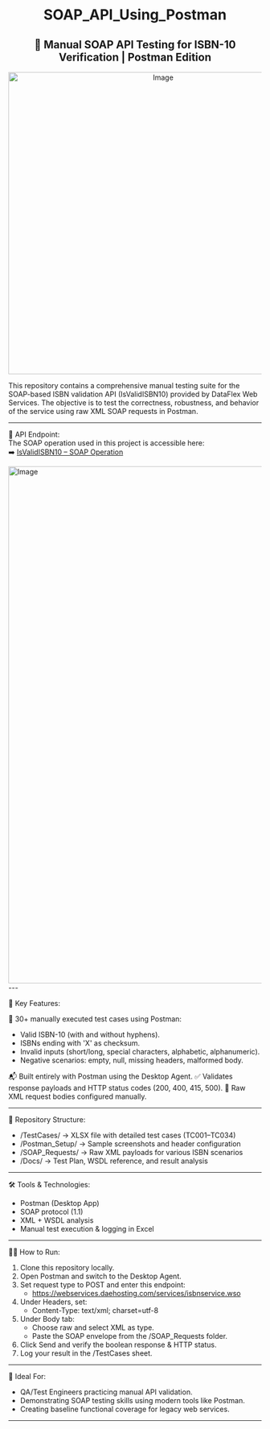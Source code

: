 <div align="center">

# SOAP_API_Using_Postman
## 🧼 Manual SOAP API Testing for ISBN-10 Verification | Postman Edition
<img src="https://github.com/user-attachments/assets/7c17f524-ddc5-4965-89e3-1ede258419d6" alt="Image" width="600" />
  
</div>


This repository contains a comprehensive manual testing suite for the SOAP-based ISBN validation API (IsValidISBN10) provided by DataFlex Web Services. The objective is to test the correctness, robustness, and behavior of the service using raw XML SOAP requests in Postman.

---

📌 API Endpoint:  
The SOAP operation used in this project is accessible here:  
➡️ [IsValidISBN10 – SOAP Operation](https://webservices.daehosting.com/services/isbnservice.wso?op=IsValidISBN10)  

<img width="1919" height="1027" alt="Image" src="https://github.com/user-attachments/assets/8290b1c7-b14a-4d1e-b27f-a0ca8ed54870" />
---

📌 Key Features:

🧪 30+ manually executed test cases using Postman:
   - Valid ISBN-10 (with and without hyphens).
   - ISBNs ending with 'X' as checksum.
   - Invalid inputs (short/long, special characters, alphabetic, alphanumeric).
   - Negative scenarios: empty, null, missing headers, malformed body.
        
  📬 Built entirely with Postman using the Desktop Agent.
  ✅ Validates response payloads and HTTP status codes (200, 400, 415, 500).
  🧾 Raw XML request bodies configured manually.

---

📂 Repository Structure:
   - /TestCases/ → XLSX file with detailed test cases (TC001–TC034)
   - /Postman_Setup/ → Sample screenshots and header configuration
   - /SOAP_Requests/ → Raw XML payloads for various ISBN scenarios
   - /Docs/ → Test Plan, WSDL reference, and result analysis

---

🛠 Tools & Technologies:
- Postman (Desktop App)
- SOAP protocol (1.1)
- XML + WSDL analysis
- Manual test execution & logging in Excel

---

🧑‍💻 How to Run:
   1. Clone this repository locally.
   2. Open Postman and switch to the Desktop Agent.
   3. Set request type to POST and enter this endpoint:
      - https://webservices.daehosting.com/services/isbnservice.wso
   4. Under Headers, set:
        - Content-Type: text/xml; charset=utf-8
   5. Under Body tab:
        - Choose raw and select XML as type.
        - Paste the SOAP envelope from the /SOAP_Requests folder.
   6. Click Send and verify the boolean response & HTTP status.
   7. Log your result in the /TestCases sheet.

---

📌 Ideal For:
   - QA/Test Engineers practicing manual API validation.
   - Demonstrating SOAP testing skills using modern tools like Postman.
   - Creating baseline functional coverage for legacy web services.

---
